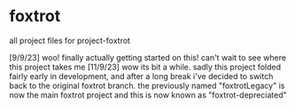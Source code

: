 # foxtrot
all project files for project-foxtrot

[9/9/23] woo! finally actually getting started on this! can't wait to see where this project takes me
[11/9/23] wow its bit a while. sadly this project folded fairly early in development, and after a long break i've decided to switch back to the original foxtrot branch. the previously named "foxtrotLegacy" is now the main foxtrot project and this is now known as "foxtrot-depreciated"
